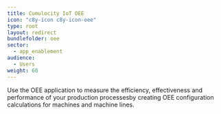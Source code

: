 ```yaml
---
title: Cumulocity IoT OEE
icon: "c8y-icon c8y-icon-oee"
type: root
layout: redirect
bundlefolder: oee
sector:
  - app_enablement
audience:
  - Users
weight: 60
---
```


Use the OEE application to measure the efficiency, effectiveness and performance of your production processesby creating OEE configuration calculations for machines and machine lines.
